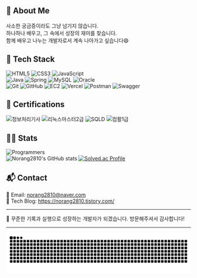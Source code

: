 ## 🌱 About Me
사소한 궁금증이라도 그냥 넘기지 않습니다.  
하나하나 배우고, 그 속에서 성장의 재미를 찾습니다.  
함께 배우고 나누는 개발자로서 계속 나아가고 싶습니다😄



## 📌 Tech Stack
![HTML5](https://img.shields.io/badge/HTML5-E34F26?style=flat&logo=html5&logoColor=white)
![CSS3](https://img.shields.io/badge/CSS3-1572B6?style=flat&logo=css3&logoColor=white)
![JavaScript](https://img.shields.io/badge/JavaScript-F7DF1E?style=flat&logo=javascript&logoColor=black)  
![Java](https://img.shields.io/badge/Java-007396?style=flat&logo=Java&logoColor=white)
![Spring](https://img.shields.io/badge/Spring-6DB33F?style=flat&logo=spring&logoColor=white)
![MySQL](https://img.shields.io/badge/MySQL-4479A1?style=flat&logo=MySQL&logoColor=white)
![Oracle](https://img.shields.io/badge/Oracle-F80000?style=flat&logo=oracle&logoColor=white)  
![Git](https://img.shields.io/badge/Git-F05032?style=flat&logo=Git&logoColor=white)
![GitHub](https://img.shields.io/badge/GitHub-181717?style=flat&logo=GitHub&logoColor=white)
![EC2](https://img.shields.io/badge/AWS_EC2-FF9900?style=flat&logo=amazon-ec2&logoColor=white)
![Vercel](https://img.shields.io/badge/Vercel-000000?style=flat&logo=vercel&logoColor=white)
![Postman](https://img.shields.io/badge/Postman-FF6C37?style=flat&logo=Postman&logoColor=white)
![Swagger](https://img.shields.io/badge/Swagger-85EA2D?style=flat&logo=Swagger&logoColor=black)  

## 📜 Certifications

![정보처리기사](https://img.shields.io/badge/정보처리기사-blue?style=flat&logo=gnubash)
![리눅스마스터2급](https://img.shields.io/badge/리눅스마스터2급-red?style=flat&logo=linux)
![SQLD](https://img.shields.io/badge/SQLD-cc6600?style=flat&logo=postgresql)
![컴활1급](https://img.shields.io/badge/컴활1급-0078D6?style=flat&logo=microsoftexcel)




## 🧑‍💻 Stats
![Programmers](https://img.shields.io/badge/프로그래머스-0052CC?style=flat&logo=codeforces&logoColor=white)  
![Norang2810's GitHub stats](https://github-readme-stats.vercel.app/api?username=Norang2810&show_icons=true&theme=tokyonight)
[![Solved.ac Profile](http://mazassumnida.wtf/api/v2/generate_badge?boj=백준아이디)](https://solved.ac/norang2810/)



## 📬 Contact
📧 Email: norang2810@naver.com  
📘 Tech Blog: https://norang2810.tistory.com/  

---

🎯 꾸준한 기록과 실행으로 성장하는 개발자가 되겠습니다. 방문해주셔서 감사합니다!

---

![snake gif](https://github.com/Norang2810/Norang2810/blob/output/github-snake.svg)

